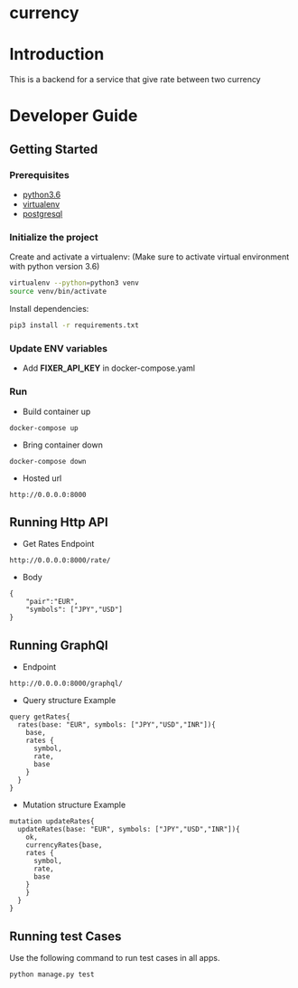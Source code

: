# currency
# Introduction

This is a backend for a service that give rate between two currency
# Developer Guide

## Getting Started

### Prerequisites
- [python3.6](https://www.python.org/downloads/)
- [virtualenv](https://virtualenv.pypa.io/en/latest/)
- [postgresql](https://www.postgresql.org/download/)

### Initialize the project

Create and activate a virtualenv:
(Make sure to activate virtual environment with python version 3.6)

```bash
virtualenv --python=python3 venv
source venv/bin/activate
```

Install dependencies:

```bash
pip3 install -r requirements.txt
```

### Update ENV variables
- Add **FIXER_API_KEY** in docker-compose.yaml

### Run
- Build container up
~~~~
docker-compose up
~~~~
- Bring container down
~~~~
docker-compose down
~~~~
- Hosted url
~~~~
http://0.0.0.0:8000
~~~~

## Running Http API 
- Get Rates Endpoint
~~~~
http://0.0.0.0:8000/rate/
~~~~
- Body
~~~~
{
    "pair":"EUR",
    "symbols": ["JPY","USD"]
}
~~~~

## Running GraphQl 
- Endpoint
~~~~
http://0.0.0.0:8000/graphql/
~~~~
- Query structure Example
~~~~
query getRates{
  rates(base: "EUR", symbols: ["JPY","USD","INR"]){
    base,
    rates {
      symbol,
      rate,
      base
    }
  }
}
~~~~
- Mutation structure Example
~~~~
mutation updateRates{
  updateRates(base: "EUR", symbols: ["JPY","USD","INR"]){
    ok,
    currencyRates{base,
    rates {
      symbol,
      rate,
      base
    }
    }
  }
}
~~~~

## Running test Cases
Use the following command to run test cases in all apps.

```bash
python manage.py test
```
